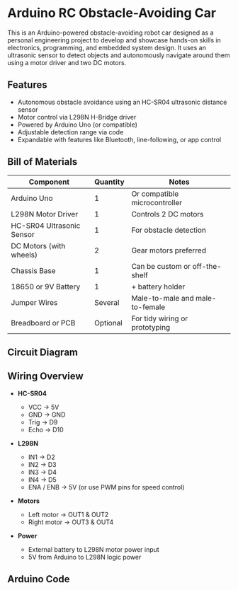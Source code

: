 # Arduino RC Obstacle-Avoiding Car

This is an Arduino-powered obstacle-avoiding robot car designed as a personal engineering project to develop and showcase hands-on skills in electronics, programming, and embedded system design. It uses an ultrasonic sensor to detect objects and autonomously navigate around them using a motor driver and two DC motors.

## Features

- Autonomous obstacle avoidance using an HC-SR04 ultrasonic distance sensor  
- Motor control via L298N H-Bridge driver  
- Powered by Arduino Uno (or compatible)  
- Adjustable detection range via code  
- Expandable with features like Bluetooth, line-following, or app control

## Bill of Materials

| Component              | Quantity | Notes                                    |
|------------------------|----------|------------------------------------------|
| Arduino Uno            | 1        | Or compatible microcontroller             |
| L298N Motor Driver     | 1        | Controls 2 DC motors                      |
| HC-SR04 Ultrasonic Sensor | 1     | For obstacle detection                    |
| DC Motors (with wheels)| 2        | Gear motors preferred                     |
| Chassis Base           | 1        | Can be custom or off-the-shelf            |
| 18650 or 9V Battery    | 1        | + battery holder                          |
| Jumper Wires           | Several  | Male-to-male and male-to-female           |
| Breadboard or PCB      | Optional | For tidy wiring or prototyping            |

## Circuit Diagram


## Wiring Overview

- **HC-SR04**  
  - VCC → 5V  
  - GND → GND  
  - Trig → D9  
  - Echo → D10  

- **L298N**  
  - IN1 → D2  
  - IN2 → D3  
  - IN3 → D4  
  - IN4 → D5  
  - ENA / ENB → 5V (or use PWM pins for speed control)

- **Motors**  
  - Left motor → OUT1 & OUT2  
  - Right motor → OUT3 & OUT4

- **Power**  
  - External battery to L298N motor power input  
  - 5V from Arduino to L298N logic power

## Arduino Code


